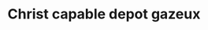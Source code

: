 ---
title: "Christ capable depot gazeux"
url: /route-nationale-descahos/christ-capable-depot-gazeux/
shop: Getränke
---